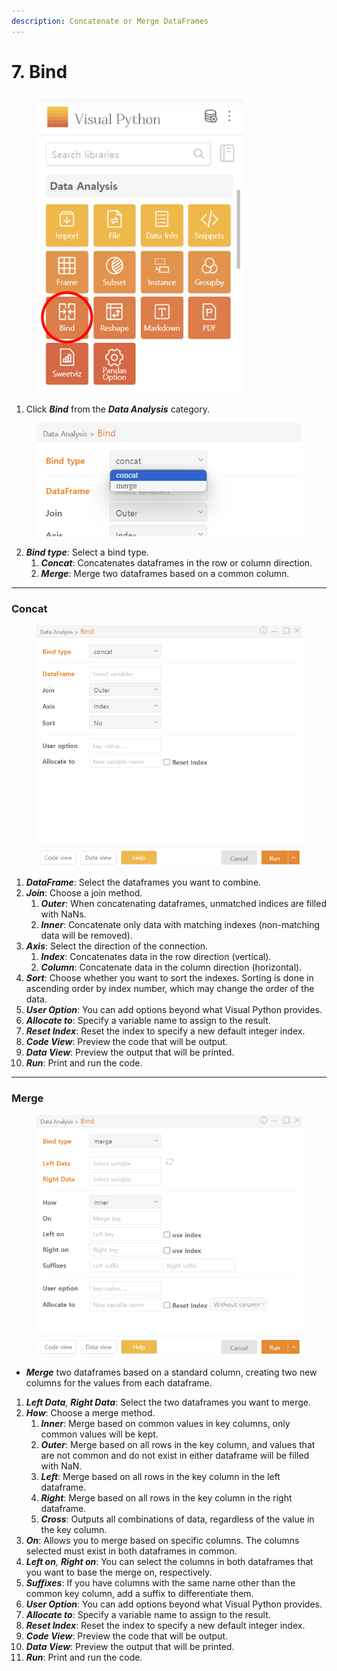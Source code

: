 ```yaml
---
description: Concatenate or Merge DataFrames
---
```


# 7. Bind

<figure><img src="../.gitbook/assets/image (221).png" alt="" width="332"><figcaption></figcaption></figure>

1. Click _**Bind**_ from the _**Data Analysis**_ category.

<figure><img src="../.gitbook/assets/image (222).png" alt="" width="465"><figcaption></figcaption></figure>

2. _**Bind type**_: Select a bind type.
   1. _**Concat**_: Concatenates dataframes in the row or column direction.
   2. _**Merge**_: Merge two dataframes based on a common column.



***

### Concat

<figure><img src="../.gitbook/assets/image (223).png" alt="" width="446"><figcaption></figcaption></figure>

1. _**DataFrame**_: Select the dataframes you want to combine.
2. _**Join**_: Choose a join method.
   1. _**Outer**_: When concatenating dataframes, unmatched indices are filled with NaNs.
   2. _**Inner**_: Concatenate only data with matching indexes (non-matching data will be removed).
3. _**Axis**_: Select the direction of the connection.
   1. _**Index**_: Concatenates data in the row direction (vertical).
   2. _**Column**_: Concatenate data in the column direction (horizontal).
4. _**Sort**_: Choose whether you want to sort the indexes. Sorting is done in ascending order by index number, which may change the order of the data.
5. _**User Option**_: You can add options beyond what Visual Python provides.
6. _**Allocate to**_: Specify a variable name to assign to the result.
7. _**Reset Index**_: Reset the index to specify a new default integer index.
8. _**Code View**_: Preview the code that will be output.
9. _**Data View**_: Preview the output that will be printed.
10. _**Run**_: Print and run the code.



***

### Merge

<figure><img src="../.gitbook/assets/image (224).png" alt="" width="442"><figcaption></figcaption></figure>

* _**Merge**_ two dataframes based on a standard column, creating two new columns for the values from each dataframe.

1. _**Left Data**, **Right Data**_: Select the two dataframes you want to merge.
2. _**How**_: Choose a merge method.
   1. _**Inner**_: Merge based on common values in key columns, only common values will be kept.
   2. _**Outer**_: Merge based on all rows in the key column, and values that are not common and do not exist in either dataframe will be filled with NaN.
   3. _**Left**_: Merge based on all rows in the key column in the left dataframe.
   4. _**Right**_: Merge based on all rows in the key column in the right dataframe.
   5. _**Cross**_: Outputs all combinations of data, regardless of the value in the key column.
3. _**On**_: Allows you to merge based on specific columns. The columns selected must exist in both dataframes in common.
4. _**Left on**, **Right on**_: You can select the columns in both dataframes that you want to base the merge on, respectively.
5. _**Suffixes**_: If you have columns with the same name other than the common key column, add a suffix to differentiate them.
6. _**User Option**_: You can add options beyond what Visual Python provides.
7. _**Allocate to**_: Specify a variable name to assign to the result.
8. _**Reset Index**_: Reset the index to specify a new default integer index.
9. _**Code View**_: Preview the code that will be output.
10. _**Data View**_: Preview the output that will be printed.
11. _**Run**_: Print and run the code.

